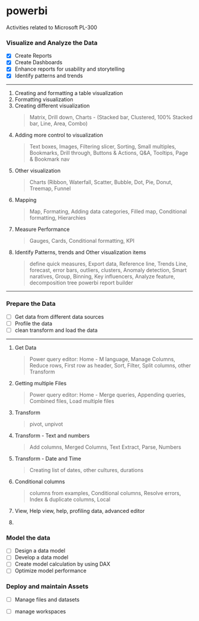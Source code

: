 # powerbi
Activities related to Microsoft PL-300


### Visualize and Analyze the Data
- [x] Create Reports
- [x] Create Dashboards
- [x] Enhance reports for usability and storytelling
- [x] Identify patterns and trends
-----------------------------------------------------------------------------------------
1. Creating and formatting a table visualization
2. Formatting visualization
3. Creating different visualization 
      >Matrix, Drill down, Charts - (Stacked bar, Clustered, 100% Stacked bar, Line, Area, Combo)
4. Adding more control to visualization
      >Text boxes, Images, Filtering slicer, Sorting, Small multiples, Bookmarks, Drill through, Buttons & Actions, Q&A, Tooltips, Page & Bookmark nav
5. Other visualization
      >Charts (Ribbon, Waterfall, Scatter, Bubble, Dot, Pie, Donut, Treemap, Funnel 
6. Mapping
      >Map, Formating, Adding data categories, Filled map, Conditional formatting, Hierarchies
7. Measure Performance
      >Gauges, Cards, Conditional formatting, KPI 
8. Identify Patterns, trends and Other visualization items
      >define quick measures, Export data, Reference line, Trends Line, forecast, error bars, outliers, clusters, Anomaly detection, Smart naratives,         Group, Binning, Key influencers, Analyze feature, decomposition tree
      >powerbi report builder 
 -----------------------------------------------------------------------------------------    

### Prepare the Data
- [ ] Get data from different data sources
- [ ] Profile the data
- [ ] clean transform and load the data
-----------------------------------------------------------------------------------------
1. Get Data 
     >Power query editor: Home - M language, Manage Columns, Reduce rows, First row as header, Sort, Filter, Split columns, other Transform
2. Getting multiple Files 
     >Power query editor: Home - Merge queries, Appending queries, Combined files, Load multiple files
3. Transform
      > pivot, unpivot
4. Transform - Text and numbers
      >Add columns, Merged Columns, Text Extract, Parse, Numbers
5. Transform - Date and Time
      > Creating list of dates, other cultures, durations
6. Conditional columns 
      >columns from examples, Conditional columns, Resolve errors, Index & duplicate columns, Local
7. View, Help
      view, help, profiling data, advanced editor 
8. 
      >
      > 

### Model the data
- [ ] Design a data model
- [ ] Develop a data model
- [ ] Create model calculation by  using DAX
- [ ] Optimize model performance

### Deploy and maintain Assets
- [ ] Manage files and datasets
- [ ] manage workspaces



